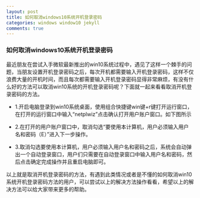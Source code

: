 ```yaml
---
layout: post
title: 如何取消windows10系统开机登录密码
categories: windows window10 jekyll
comments: true
---
```


### 如何取消windows10系统开机登录密码

最近朋友在尝试入手微软最新推出的win10系统过程中，遇见了这样一个棘手的问题，当朋友设置开机登录密码之后，每次开机都需要输入开机登录密码，这样不仅浪费大量的开机时间，而且每次都需要输入开机登录密码显得非常麻烦，有没有什么好的方法可以取消win10系统的开机登录密码呢？下面就一起来看看取消开机登录密码的方法。
- 1.开启电脑登录到win10系统桌面，使用组合快捷键win键+r键打开运行窗口，在打开的运行窗口中输入“netplwiz”点击确认打开用户账户窗口。如下图所示

- 2.在打开的用户账户窗口中，取消勾选“要使用本计算机，用户必须输入用户名和密码（E）”进入下一步操作。

- 3.取消勾选要使用本计算机，用户必须输入用户名和密码之后，系统会自动弹出一个自动登录窗口，用户们只需要在自动登录窗口中输入用户名和密码，然后点击确定完成操作并且重启电脑即可。

以上就是取消开机登录密码的方法，有遇到此类情况或者是不懂的如何取消win10系统开机登录密码方法的用户，可以尝试以上的解决方法操作看看，希望以上的解决方法可以给大家带来更多的帮助。
